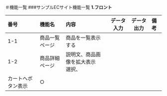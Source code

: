 ＃機能一覧
###サンプルECサイト機能一覧
**1.フロント**

|番号|機能名|内容|データ入力|データ出力|備考|
|:---|:---|:---|:---:|:---:|:---|
|1-1|商品一覧ページ|商品を一覧表示する||||  
|1-2|商品詳細ページ|説明文、商品画像を拡大表示<br>選択、
カートへボタン表示|○|||
